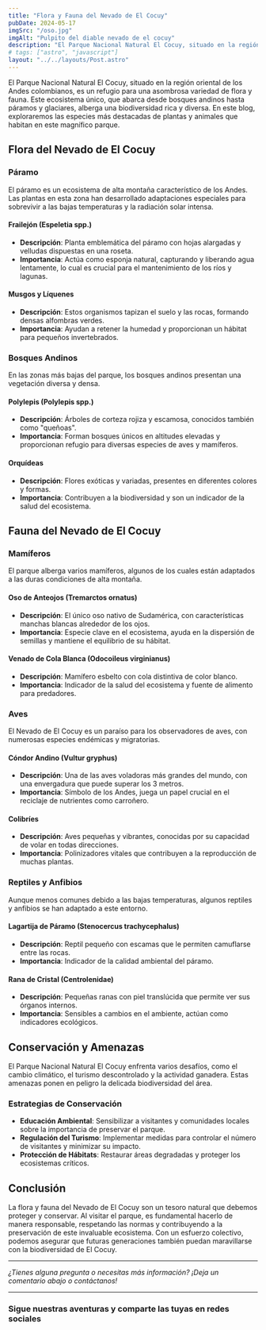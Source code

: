 ```yaml
---
title: "Flora y Fauna del Nevado de El Cocuy"
pubDate: 2024-05-17
imgSrc: "/oso.jpg"
imgAlt: "Pulpito del diable nevado de el cocuy"
description: "El Parque Nacional Natural El Cocuy, situado en la región oriental de los Andes colombianos, es un refugio para una asombrosa variedad de flora y fauna. Este ecosistema único, que abarca desde bosques andinos hasta páramos y glaciares, alberga una biodiversidad rica y diversa. En este blog, exploraremos las especies más destacadas de plantas y animales que habitan en este magnífico parque."
# tags: ["astro", "javascript"]
layout: "../../layouts/Post.astro"
---
```


El Parque Nacional Natural El Cocuy, situado en la región oriental de los Andes colombianos, es un refugio para una asombrosa variedad de flora y fauna. Este ecosistema único, que abarca desde bosques andinos hasta páramos y glaciares, alberga una biodiversidad rica y diversa. En este blog, exploraremos las especies más destacadas de plantas y animales que habitan en este magnífico parque.

## Flora del Nevado de El Cocuy

### Páramo

El páramo es un ecosistema de alta montaña característico de los Andes. Las plantas en esta zona han desarrollado adaptaciones especiales para sobrevivir a las bajas temperaturas y la radiación solar intensa.

#### Frailejón (Espeletia spp.)

- **Descripción**: Planta emblemática del páramo con hojas alargadas y velludas dispuestas en una roseta.
- **Importancia**: Actúa como esponja natural, capturando y liberando agua lentamente, lo cual es crucial para el mantenimiento de los ríos y lagunas.

#### Musgos y Líquenes

- **Descripción**: Estos organismos tapizan el suelo y las rocas, formando densas alfombras verdes.
- **Importancia**: Ayudan a retener la humedad y proporcionan un hábitat para pequeños invertebrados.

### Bosques Andinos

En las zonas más bajas del parque, los bosques andinos presentan una vegetación diversa y densa.

#### Polylepis (Polylepis spp.)

- **Descripción**: Árboles de corteza rojiza y escamosa, conocidos también como "queñoas".
- **Importancia**: Forman bosques únicos en altitudes elevadas y proporcionan refugio para diversas especies de aves y mamíferos.

#### Orquídeas

- **Descripción**: Flores exóticas y variadas, presentes en diferentes colores y formas.
- **Importancia**: Contribuyen a la biodiversidad y son un indicador de la salud del ecosistema.

## Fauna del Nevado de El Cocuy

### Mamíferos

El parque alberga varios mamíferos, algunos de los cuales están adaptados a las duras condiciones de alta montaña.

#### Oso de Anteojos (Tremarctos ornatus)

- **Descripción**: El único oso nativo de Sudamérica, con características manchas blancas alrededor de los ojos.
- **Importancia**: Especie clave en el ecosistema, ayuda en la dispersión de semillas y mantiene el equilibrio de su hábitat.

#### Venado de Cola Blanca (Odocoileus virginianus)

- **Descripción**: Mamífero esbelto con cola distintiva de color blanco.
- **Importancia**: Indicador de la salud del ecosistema y fuente de alimento para predadores.

### Aves

El Nevado de El Cocuy es un paraíso para los observadores de aves, con numerosas especies endémicas y migratorias.

#### Cóndor Andino (Vultur gryphus)

- **Descripción**: Una de las aves voladoras más grandes del mundo, con una envergadura que puede superar los 3 metros.
- **Importancia**: Símbolo de los Andes, juega un papel crucial en el reciclaje de nutrientes como carroñero.

#### Colibríes

- **Descripción**: Aves pequeñas y vibrantes, conocidas por su capacidad de volar en todas direcciones.
- **Importancia**: Polinizadores vitales que contribuyen a la reproducción de muchas plantas.

### Reptiles y Anfibios

Aunque menos comunes debido a las bajas temperaturas, algunos reptiles y anfibios se han adaptado a este entorno.

#### Lagartija de Páramo (Stenocercus trachycephalus)

- **Descripción**: Reptil pequeño con escamas que le permiten camuflarse entre las rocas.
- **Importancia**: Indicador de la calidad ambiental del páramo.

#### Rana de Cristal (Centrolenidae)

- **Descripción**: Pequeñas ranas con piel translúcida que permite ver sus órganos internos.
- **Importancia**: Sensibles a cambios en el ambiente, actúan como indicadores ecológicos.

## Conservación y Amenazas

El Parque Nacional Natural El Cocuy enfrenta varios desafíos, como el cambio climático, el turismo descontrolado y la actividad ganadera. Estas amenazas ponen en peligro la delicada biodiversidad del área.

### Estrategias de Conservación

- **Educación Ambiental**: Sensibilizar a visitantes y comunidades locales sobre la importancia de preservar el parque.
- **Regulación del Turismo**: Implementar medidas para controlar el número de visitantes y minimizar su impacto.
- **Protección de Hábitats**: Restaurar áreas degradadas y proteger los ecosistemas críticos.

## Conclusión

La flora y fauna del Nevado de El Cocuy son un tesoro natural que debemos proteger y conservar. Al visitar el parque, es fundamental hacerlo de manera responsable, respetando las normas y contribuyendo a la preservación de este invaluable ecosistema. Con un esfuerzo colectivo, podemos asegurar que futuras generaciones también puedan maravillarse con la biodiversidad de El Cocuy.

---

_¿Tienes alguna pregunta o necesitas más información? ¡Deja un comentario abajo o contáctanos!_

---

### Sigue nuestras aventuras y comparte las tuyas en redes sociales
